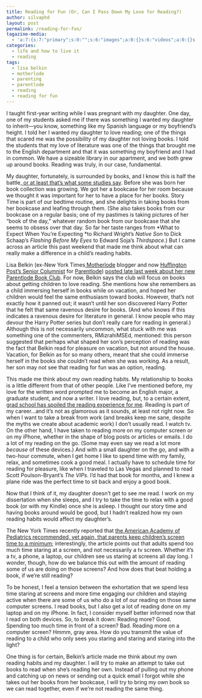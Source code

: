 ```yaml
---
title: Reading for Fun (Or, Can I Pass Down My Love for Reading?)
author: silvaphd
layout: post
permalink: /reading-for-fun/
tagazine-media:
  - 'a:7:{s:7:"primary";s:0:"";s:6:"images";a:0:{}s:6:"videos";a:0:{}s:11:"image_count";s:1:"0";s:6:"author";s:7:"6554901";s:7:"blog_id";s:8:"21879715";s:9:"mod_stamp";s:19:"2011-11-07 14:57:18";}'
categories:
  - life and how to live it
  - reading
tags:
  - lisa belkin
  - motherlode
  - parenting
  - parentlode
  - reading
  - reading for fun
---
```

I taught first-year writing while I was pregnant with my daughter. One day, one of my students asked me if there was something I wanted my daughter to inherit—you know, something like my Spanish language or my boyfriend’s height. I told her I wanted my daughter to love reading; one of the things that scared me was the possibility of my daughter not loving books. I told the students that my love of literature was one of the things that brought me to the English department and that it was something my boyfriend and I had in common. We have a sizeable library in our apartment, and we both grew up around books. Reading was truly, in our case, fundamental.

My daughter, fortunately, is surrounded by books, and I know this is half the battle,[ or at least that&#8217;s what some studies say][1]. Before she was born her book collection was growing. We got her a bookcase for her room because we thought it was important for her to have a place for her books. Story Time is part of our bedtime routine, and she delights in taking books from her bookcase and leafing through them. (She also takes books from our bookcase on a regular basis; one of my pastimes is taking pictures of her “book of the day,” whatever random book from our bookcase that she seems to obsess over that day. So far her taste ranges from *What to Expect When You’re Expecting *to Richard Wright’s *Native Son* to Dick Schaap’s *Flashing Before My Eyes* to Edward Soja’s *Thirdspace*.) But I came across an article this past weekend that made me think about what can really make a difference in a child’s reading habits.

Lisa Belkin (ex-New York Times[ Motherlode][2] blogger and now [Huffington Post’s Senior Columnist][3] for [Parentlode][4]) [posted late last week about her new Parentlode Book Club][5]. For now, Belkin says the club will focus on books about getting children to love reading. She mentions how she remembers as a child immersing herself in books while on vacation, and hoped her children would feel the same enthusiasm toward books. However, that’s not exactly how it panned out; it wasn’t until her son discovered Harry Potter that he felt that same ravenous desire for books. (And who knows if this indicates a ravenous desire for literature in general. I know people who may devour the Harry Potter series but don’t really care for reading in general.) Although this is not necessarily uncommon, what stuck with me was something one of the commenters, RMizrahiMSEd, mentioned: this person suggested that perhaps what shaped her son’s perception of reading was the fact that Belkin read for pleasure on vacation, but not around the house. Vacation, for Belkin as for so many others, meant that she could immerse herself in the books she couldn’t read when she was working. As a result, her son may not see that reading for fun was an option, reading.

This made me think about my own reading habits. My relationship to books is a little different from that of other people. Like I’ve mentioned before, my love for the written word prompted me to become an English major, a graduate student, and now a writer. I love reading, but, to a certain extent, [grad school has spoiled the reading experience for me][6]. Reading is part of my career…and it’s not as glamorous as it sounds, at least not right now. So when I want to take a break from work (and breaks keep me sane, despite the myths we create about academic work) I don’t usually read. I watch tv. On the other hand, I have taken to reading more on my computer screen or on my iPhone, whether in the shape of blog posts or articles or emails. I do a lot of my reading on the go. (Some may even say we read a lot more *because* of these devices.) And with a small daughter on the go, and with a two-hour commute, when I get home I like to spend time with my family, relax, and sometimes cook a good meal. I actually have to schedule time for reading for pleasure, like when I traveled to Las Vegas and planned to read Scott Poulson-Bryant’s *The VIPs*. I’d had that book for months, and I knew a plane ride was the perfect time to sit back and enjoy a good book.

Now that I think of it, my daughter doesn’t get to see me read. I work on my dissertation when she sleeps, and I try to take the time to relax with a good book (or with my Kindle) once she is asleep. I thought our story time and having books around would be good, but I hadn’t realized how my own reading habits would affect my daughter’s.

The New York Times recently reported that [the American Academy of Pediatrics recommended, yet again, that parents keep children’s screen time to a minimum][7]; interestingly, the article points out that adults spend too much time staring at a screen, and not necessarily a tv screen. Whether it’s a tv, a phone, a laptop, our children see us staring at screens all day long. I wonder, though, how do we balance this out with the amount of reading some of us are doing on those screens? And how does that beat holding a book, if we’re still reading?

To be honest, I feel a tension between the exhortation that we spend less time staring at screens and more time engaging our children and staying active when there are some of us who do a lot of our reading on those same computer screens. I read books, but I also get a lot of reading done on my laptop and on my iPhone. In fact, I consider myself better informed now that I read on both devices. So, to break it down: Reading more? Good. Spending too much time in front of a screen? Bad. Reading more on a computer screen? Hmmm, gray area. How do you transmit the value of reading to a child who only sees you staring and staring and staring into the light?

One thing is for certain, Belkin’s article made me think about my own reading habits and my daughter. I will try to make an attempt to take out books to read when she’s reading her own. Instead of pulling out my phone and catching up on news or sending out a quick email I forgot while she takes out her books from her bookcase, I will try to bring my own book so we can read together, even if we’re not reading the same thing.

 [1]: http://chronicle.com/blogs/percolator/want-smart-kids-heres-what-to-do/24200
 [2]: http://parenting.blogs.nytimes.com/
 [3]: http://www.huffingtonpost.com/lisa-belkin
 [4]: http://www.huffingtonpost.com/parents/
 [5]: http://www.huffingtonpost.com/lisa-belkin/parentlode-book-club_b_1075024.html?ref=tw
 [6]: http://wordsaremygame.wordpress.com/2011/06/27/my-ruined-reading-experience/
 [7]: http://www.nytimes.com/2011/10/19/health/19babies.html?_r=1&scp=2&sq=children%20watch%20too%20much%20tv&st=cse